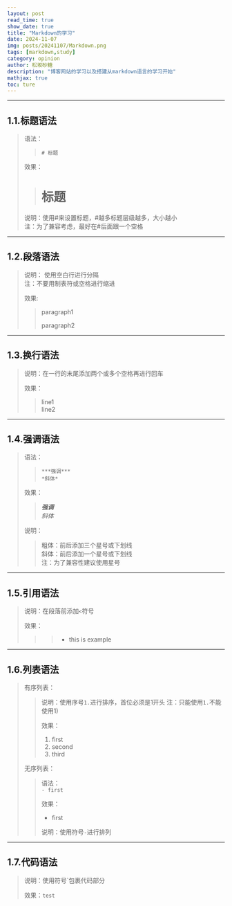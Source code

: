 ```yaml
---
layout: post
read_time: true
show_date: true
title: "Markdown的学习"
date: 2024-11-07
img: posts/20241107/Markdown.png
tags: [markdown,study]
category: opinion
author: 松坂砂糖
description: "博客网站的学习以及搭建从markdown语言的学习开始"
mathjax: true
toc: ture
---
```


***

## 1.1.标题语法
> 语法：
>> `# 标题`
>
> 效果：
>> # 标题
>
> 说明：使用\#来设置标题，\#越多标题层级越多，大小越小  
> 注：为了兼容考虑，最好在\#后面跟一个空格  

***

## 1.2.段落语法
> 说明：  使用空白行进行分隔  
> 注：不要用制表符或空格进行缩进  
> 
> 效果:  
>> paragraph1
>>
>> paragraph2

***

## 1.3.换行语法
> 说明：在一行的末尾添加两个或多个空格再进行回车  
>
> 效果：  
>> line1  
>> line2

***

## 1.4.强调语法
> 语法：  
>> `***强调***`  
>> `*斜体*`
>
> 效果：  
>> ***强调***  
>> *斜体*
>
> 说明：  
>> 粗体：前后添加三个星号或下划线  
>> 斜体：前后添加一个星号或下划线  
>> 注：为了兼容性建议使用星号  

***

## 1.5.引用语法  
> 说明：在段落前添加`<`符号
>  
> 效果：  
>>> - this is example

***

## 1.6.列表语法
> 有序列表：  
>> 说明：使用序号`1.`进行排序，首位必须是1开头
>> 注：只能使用`1.`不能使用1)
>> 
>> 效果：
>> 1. first
>> 2. second
>> 3. third
>
>无序列表：  
>> 语法：  
>> `- first`
>> 
>> 效果：  
>> - first
>> 
>> 说明：使用符号`-`进行排列

***

## 1.7.代码语法
> 说明：使用符号\`包裹代码部分
>
> 效果：`test`
